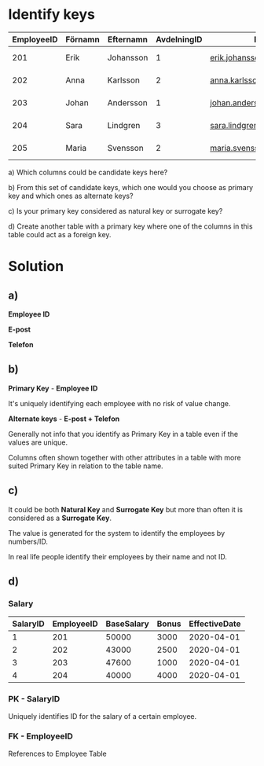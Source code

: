 # Identify keys

| EmployeeID | Förnamn | Efternamn | AvdelningID | E-post                       | Telefon     |
| ---------- | ------- | --------- | ----------- | ---------------------------- | ----------- |
| 201        | Erik    | Johansson | 1           | erik.johansson@coolfirma.se  | 070-1234567 |
| 202        | Anna    | Karlsson  | 2           | anna.karlsson@coolfirma.se   | 073-2345678 |
| 203        | Johan   | Andersson | 1           | johan.andersson@coolfirma.se | 072-3456789 |
| 204        | Sara    | Lindgren  | 3           | sara.lindgren@coolfirma.se   | 076-4567890 |
| 205        | Maria   | Svensson  | 2           | maria.svensson@coolfirma.se  | 070-5678901 |

a) Which columns could be candidate keys here?

b) From this set of candidate keys, which one would you choose as primary key and which ones as alternate keys?

c) Is your primary key considered as natural key or surrogate key?

d) Create another table with a primary key where one of the columns in this table could act as a foreign key.



# Solution

## a)

**Employee ID**

**E-post**

**Telefon**



## b)

**Primary Key** - **Employee ID** 

It's uniquely identifying each employee with no risk of value change.

**Alternate keys** - **E-post + Telefon**

Generally not info that you identify as Primary Key in a table even if the values are unique.

Columns often shown together with other attributes in a table with more suited Primary Key in relation to the table name.

## c)

It could be both **Natural Key** and **Surrogate Key** but more than often it is considered as a **Surrogate Key**. 

The value is generated for the system to identify the employees by numbers/ID.

In real life people identify their employees by their name and not ID.

## d)

### Salary

|SalaryID   |EmployeeID |BaseSalary|Bonus   |EffectiveDate
|-----------|-----------|----------|--------|-------------
|1          |201        |50000     |3000    |2020-04-01
|2          |202        |43000     |2500    |2020-04-01
|3          |203        |47600     |1000    |2020-04-01
|4          |204        |40000     |4000    |2020-04-01

### PK - SalaryID
Uniquely identifies ID for the salary of a certain employee.

### FK - EmployeeID
References to Employee Table